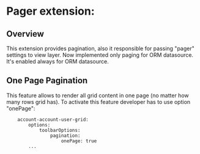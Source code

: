 Pager extension:
=======

Overview
--------
This extension provides pagination, also it responsible for passing "pager" settings to view layer.
Now implemented only paging for ORM datasource. It's enabled always for ORM datasource.

One Page Pagination
-------------------

This feature allows to render all grid content in one page (no matter how many rows grid has).
To activate this feature developer has to use option "onePage":

```
    account-account-user-grid:
        options:
            toolbarOptions:
                pagination:
                    onePage: true
        ...
```
